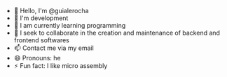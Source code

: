 - 👋 Hello, I'm @guialerocha
- 👀 I'm development
- 🌱 I am currently learning programming
- 💞️ I seek to collaborate in the creation and maintenance of backend and frontend softwares
- 📫 Contact me via my email
- 😄 Pronouns: he
- ⚡ Fun fact: I like micro assembly

<!---
guialerocha/guialerocha is a ✨ special ✨ repository because its `README.md` (this file) appears in your GitHub profile.
You can click the Preview link to see your changes.
--->
